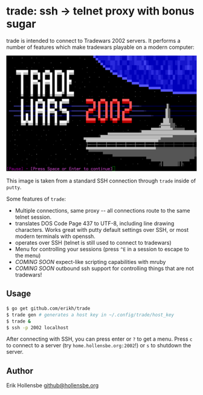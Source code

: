 # trade: ssh -> telnet proxy with bonus sugar

trade is intended to connect to Tradewars 2002 servers. It performs a number of
features which make tradewars playable on a modern computer:

<img src="example.png" />

This image is taken from a standard SSH connection through `trade` inside
of `putty`.

Some features of `trade`:

* Multiple connections, same proxy -- all connections route to the same telnet
  session.
* translates DOS Code Page 437 to UTF-8, including line drawing characters.
  Works great with putty default settings over SSH, or most modern terminals
  with openssh.
* operates over SSH (telnet is still used to connect to tradewars)
* Menu for controlling your sessions (press `^E` in a session to escape to the menu)
* *COMING SOON* expect-like scripting capabilities with mruby
* *COMING SOON* outbound ssh support for controlling things that are not tradewars!

## Usage

```bash
$ go get github.com/erikh/trade
$ trade gen # generates a host key in ~/.config/trade/host_key
$ trade &
$ ssh -p 2002 localhost
```

After connecting with SSH, you can press enter or `?` to get a menu. Press `c` to connect
to a server (try `home.hollensbe.org:2002`!) or `s` to shutdown the server.

## Author

Erik Hollensbe <github@hollensbe.org>
